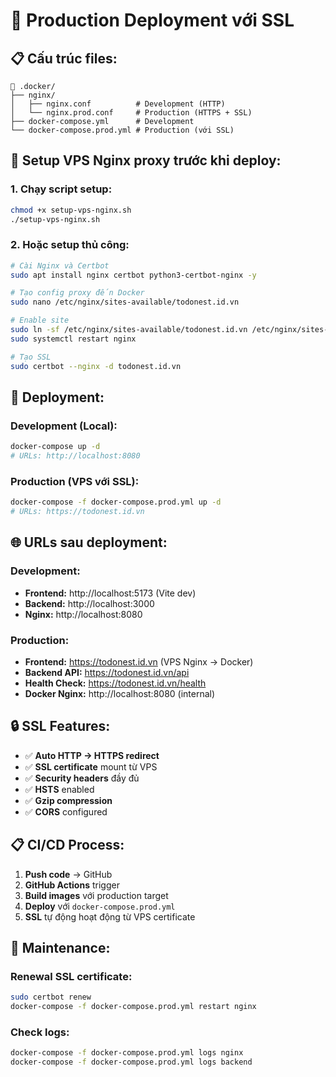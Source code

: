 # 🚀 Production Deployment với SSL

## 📋 Cấu trúc files:

```
📁 .docker/
├── nginx/
│   ├── nginx.conf          # Development (HTTP)
│   └── nginx.prod.conf     # Production (HTTPS + SSL)
├── docker-compose.yml      # Development
└── docker-compose.prod.yml # Production (với SSL)
```

## 🔧 Setup VPS Nginx proxy trước khi deploy:

### 1. Chạy script setup:
```bash
chmod +x setup-vps-nginx.sh
./setup-vps-nginx.sh
```

### 2. Hoặc setup thủ công:
```bash
# Cài Nginx và Certbot
sudo apt install nginx certbot python3-certbot-nginx -y

# Tạo config proxy đến Docker
sudo nano /etc/nginx/sites-available/todonest.id.vn

# Enable site
sudo ln -sf /etc/nginx/sites-available/todonest.id.vn /etc/nginx/sites-enabled/
sudo systemctl restart nginx

# Tạo SSL
sudo certbot --nginx -d todonest.id.vn
```

## 🚀 Deployment:

### Development (Local):
```bash
docker-compose up -d
# URLs: http://localhost:8080
```

### Production (VPS với SSL):
```bash
docker-compose -f docker-compose.prod.yml up -d
# URLs: https://todonest.id.vn
```

## 🌐 URLs sau deployment:

### Development:
- **Frontend:** http://localhost:5173 (Vite dev)
- **Backend:** http://localhost:3000
- **Nginx:** http://localhost:8080

### Production:
- **Frontend:** https://todonest.id.vn (VPS Nginx → Docker)
- **Backend API:** https://todonest.id.vn/api
- **Health Check:** https://todonest.id.vn/health
- **Docker Nginx:** http://localhost:8080 (internal)

## 🔒 SSL Features:

- ✅ **Auto HTTP → HTTPS redirect**
- ✅ **SSL certificate** mount từ VPS
- ✅ **Security headers** đầy đủ
- ✅ **HSTS** enabled
- ✅ **Gzip compression**
- ✅ **CORS** configured

## 📋 CI/CD Process:

1. **Push code** → GitHub
2. **GitHub Actions** trigger
3. **Build images** với production target
4. **Deploy** với `docker-compose.prod.yml`
5. **SSL** tự động hoạt động từ VPS certificate

## 🔧 Maintenance:

### Renewal SSL certificate:
```bash
sudo certbot renew
docker-compose -f docker-compose.prod.yml restart nginx
```

### Check logs:
```bash
docker-compose -f docker-compose.prod.yml logs nginx
docker-compose -f docker-compose.prod.yml logs backend
```
